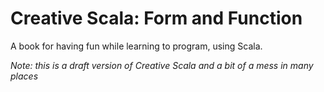 # Creative Scala: Form and Function

A book for having fun while learning to program, using Scala.

*Note: this is a draft version of Creative Scala and a bit of a mess in many places*
